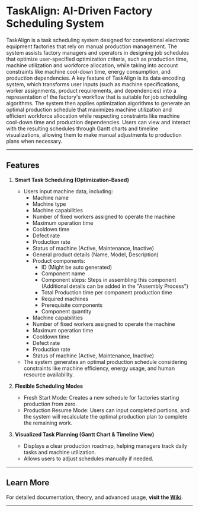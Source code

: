 # TaskAlign: AI-Driven Factory Scheduling System

TaskAlign is a task scheduling system designed for conventional electronic equipment factories that rely on manual production management. The system assists factory managers and operators in designing job schedules that optimize user-specified optimization criteria, such as production time, machine utilization and workforce allocation, while taking into account constraints like machine cool-down time, energy consumption, and production dependencies. A key feature of TaskAlign is its data encoding system, which transforms user inputs (such as machine specifications, worker assignments, product requirements, and dependencies) into a representation of the factory's workflow that is suitable for job scheduling algorithms. The system then applies optimization algorithms to generate an optimal production schedule that maximizes machine utilization and efficient workforce allocation while respecting constraints like machine cool-down time and production dependencies. Users can view and interact with the resulting schedules through Gantt charts and timeline visualizations, allowing them to make manual adjustments to production plans when necessary.

---

## Features

1. **Smart Task Scheduling (Optimization-Based)**
   - Users input machine data, including:
     - Machine name
     - Machine type
     - Machine capabilities
     - Number of fixed workers assigned to operate the machine
     - Maximum operation time
     - Cooldown time
     - Defect rate
     - Production rate
     - Status of machine (Active, Maintenance, Inactive)
     - General product details (Name, Model, Description)
     - Product components:
       * ID (Might be auto generated)
       * Component name
       * Component steps: Steps in assembling this component (Additional details can be added in the "Assembly Process")
       * Total Production time per component production time
       * Required machines
       * Prerequisite components
       * Component quantity
     - Machine capabilities
     - Number of fixed workers assigned to operate the machine
     - Maximum operation time
     - Cooldown time
     - Defect rate
     - Production rate
     - Status of machine (Active, Maintenance, Inactive)
   - The system generates an optimal production schedule considering constraints like machine efficiency, energy usage, and human resource availability.

2. **Flexible Scheduling Modes**
   - Fresh Start Mode: Creates a new schedule for factories starting production from zero.
   - Production Resume Mode: Users can input completed portions, and the system will recalculate the optimal production plan to complete the remaining work.

3. **Visualized Task Planning (Gantt Chart & Timeline View)**
   - Displays a clear production roadmap, helping managers track daily tasks and machine utilization.
   - Allows users to adjust schedules manually if needed.

---

## Learn More

For detailed documentation, theory, and advanced usage, **visit the [Wiki](../../wiki)**.

---
